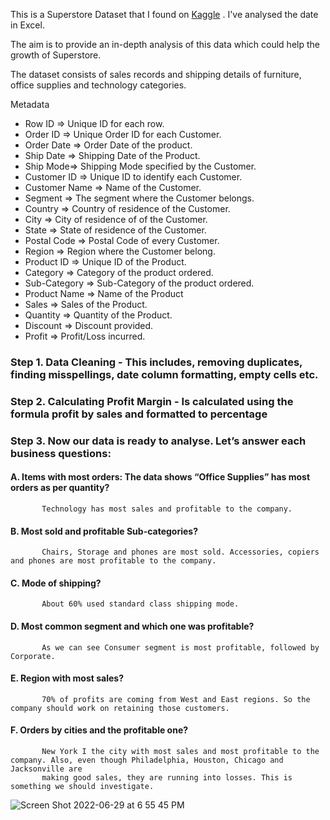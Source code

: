 This is a Superstore Dataset that I found on [Kaggle](https://www.kaggle.com/datasets/vivek468/superstore-dataset-final) . I've analysed the date in Excel.

The aim is to provide an in-depth analysis of this data which could help the growth of Superstore.

The dataset consists of sales records and shipping details of furniture, office supplies and technology categories. 

Metadata 
* Row ID => Unique ID for each row.
* Order ID => Unique Order ID for each Customer.
* Order Date => Order Date of the product.
* Ship Date => Shipping Date of the Product.
* Ship Mode=> Shipping Mode specified by the Customer.
* Customer ID => Unique ID to identify each Customer.
* Customer Name => Name of the Customer.
* Segment => The segment where the Customer belongs.
* Country => Country of residence of the Customer.
* City => City of residence of of the Customer.
* State => State of residence of the Customer.
* Postal Code => Postal Code of every Customer.
* Region => Region where the Customer belong.
* Product ID => Unique ID of the Product.
* Category => Category of the product ordered.
* Sub-Category => Sub-Category of the product ordered.
* Product Name => Name of the Product
* Sales => Sales of the Product.
* Quantity => Quantity of the Product.
* Discount => Discount provided.
* Profit => Profit/Loss incurred.

### Step 1. Data Cleaning - This includes, removing duplicates, finding misspellings, date column formatting, empty cells etc.


### Step 2. Calculating Profit Margin - Is calculated using the formula profit by sales and formatted to percentage

### Step 3. Now our data is ready to analyse. Let’s answer each business questions: 

   #### A. Items with most orders: The data shows “Office Supplies” has most orders as per quantity?
     
           Technology has most sales and profitable to the company.

   #### B. Most sold and profitable Sub-categories?
     
           Chairs, Storage and phones are most sold. Accessories, copiers and phones are most profitable to the company.

   #### C. Mode of shipping?
           
           About 60% used standard class shipping mode.

   #### D. Most common segment and which one was profitable?
   
           As we can see Consumer segment is most profitable, followed by Corporate.

   #### E. Region with most sales?
   
           70% of profits are coming from West and East regions. So the company should work on retaining those customers. 

   #### F. Orders by cities and the profitable one?
           New York I the city with most sales and most profitable to the company. Also, even though Philadelphia, Houston, Chicago and Jacksonville are 
           making good sales, they are running into losses. This is something we should investigate.



![Screen Shot 2022-06-29 at 6 55 45 PM](https://user-images.githubusercontent.com/85157023/176371581-ef3b7160-8f46-4caf-9db2-5507efb4901a.png)









